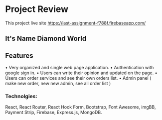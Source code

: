 # Project Review 

This project live site https://last-assignment-f788f.firebaseapp.com/

## It's Name Diamond World

## Features
•	Very organized and single web page application.
•	Authentication with google sign in.
•	Users can write their opinion and updated on the page.
•	Users can order services and see their own orders list.
•	Admin panel ( make new order, new new admin, see all order list )


### Technolgies:
React, React Router, React Hook Form, Bootstrap, Font Awesome, imgBB, Payment Strip, Firebase, Express.js, MongoDB. 

